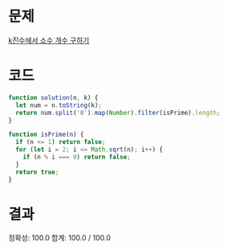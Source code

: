 # 문제

[k진수에서 소수 개수 구하기](https://school.programmers.co.kr/learn/courses/30/lessons/92335)

# 코드

```javascript
function solution(n, k) {
  let num = n.toString(k);
  return num.split('0').map(Number).filter(isPrime).length;
}

function isPrime(n) {
  if (n <= 1) return false;
  for (let i = 2; i <= Math.sqrt(n); i++) {
    if (n % i === 0) return false;
  }
  return true;
}
```

# 결과

정확성: 100.0
합계: 100.0 / 100.0
